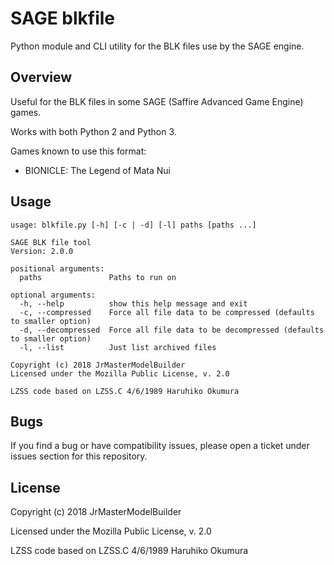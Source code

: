 # SAGE blkfile

Python module and CLI utility for the BLK files use by the SAGE engine.


## Overview

Useful for the BLK files in some SAGE (Saffire Advanced Game Engine) games.

Works with both Python 2 and Python 3.

Games known to use this format:

- BIONICLE: The Legend of Mata Nui


## Usage

```
usage: blkfile.py [-h] [-c | -d] [-l] paths [paths ...]

SAGE BLK file tool
Version: 2.0.0

positional arguments:
  paths               Paths to run on

optional arguments:
  -h, --help          show this help message and exit
  -c, --compressed    Force all file data to be compressed (defaults to smaller option)
  -d, --decompressed  Force all file data to be decompressed (defaults to smaller option)
  -l, --list          Just list archived files

Copyright (c) 2018 JrMasterModelBuilder
Licensed under the Mozilla Public License, v. 2.0

LZSS code based on LZSS.C 4/6/1989 Haruhiko Okumura
```


## Bugs

If you find a bug or have compatibility issues, please open a ticket under issues section for this repository.


## License

Copyright (c) 2018 JrMasterModelBuilder

Licensed under the Mozilla Public License, v. 2.0

LZSS code based on LZSS.C 4/6/1989 Haruhiko Okumura
